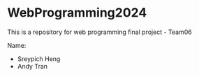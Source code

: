 # WebProgramming2024

This is a repository for web programming final project - Team06

Name:
- Sreypich Heng
- Andy Tran
